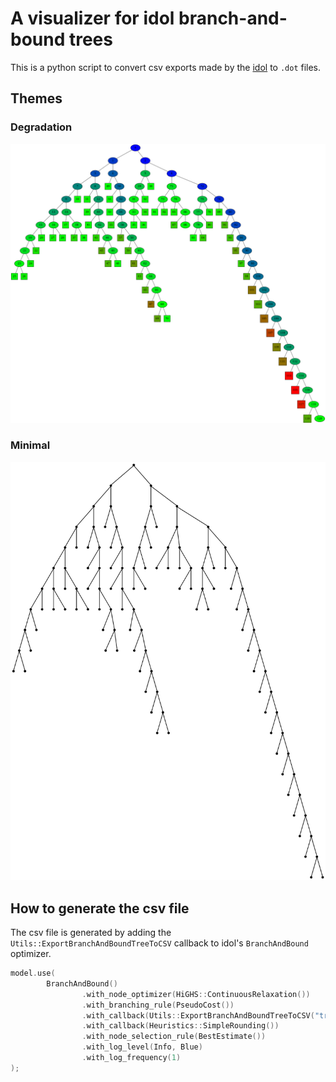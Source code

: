 # A visualizer for idol branch-and-bound trees

This is a python script to convert csv exports made by the [idol](https://github.com/hlefebvr/idol) to `.dot` files. 

## Themes

### Degradation

![degradation theme](https://raw.githubusercontent.com/hlefebvr/idol-tree-dot/main/degradation.demo.png)

### Minimal

![minimal theme](https://raw.githubusercontent.com/hlefebvr/idol-tree-dot/main/minimal.demo.png)

## How to generate the csv file

The csv file is generated by adding the `Utils::ExportBranchAndBoundTreeToCSV` callback to idol's `BranchAndBound` optimizer.

```cpp
model.use(
        BranchAndBound()
                .with_node_optimizer(HiGHS::ContinuousRelaxation())
                .with_branching_rule(PseudoCost())
                .with_callback(Utils::ExportBranchAndBoundTreeToCSV("tree.csv")) // Here
                .with_callback(Heuristics::SimpleRounding())
                .with_node_selection_rule(BestEstimate())
                .with_log_level(Info, Blue)
                .with_log_frequency(1)
);
```
